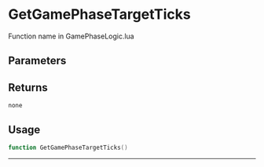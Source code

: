 # GetGamePhaseTargetTicks
Function name in GamePhaseLogic.lua
## Parameters

## Returns
`none`
## Usage
```lua
function GetGamePhaseTargetTicks()
```
---
